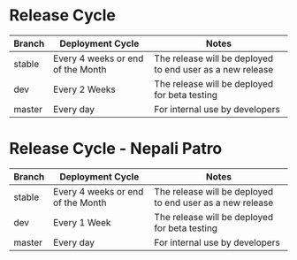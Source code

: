 Release Cycle
===================

<table>
  <thead>
    <tr>
      <th>Branch</th>
      <th>Deployment Cycle</th>
      <th>Notes</th>
    </tr>
  </thead>
  <tbody>
    <tr>
      <td>stable</td>
      <td>Every 4 weeks or end of the Month</td>
      <td>The release will be deployed to end user as a new release</td>
    </tr>
    <tr>
      <td>dev</td>
      <td>Every 2 Weeks</td>
      <td>The release will be deployed for beta testing</td>
    </tr>
    <tr>
      <td>master</td>
      <td>Every day</td>
      <td>For internal use by developers</td>
    </tr>
  </tbody>
</table>

Release Cycle - Nepali Patro
===================

<table>
  <thead>
    <tr>
      <th>Branch</th>
      <th>Deployment Cycle</th>
      <th>Notes</th>
    </tr>
  </thead>
  <tbody>
    <tr>
      <td>stable</td>
      <td>Every 4 weeks or end of the Month</td>
      <td>The release will be deployed to end user as a new release</td>
    </tr>
    <tr>
      <td>dev</td>
      <td>Every 1 Week</td>
      <td>The release will be deployed for beta testing</td>
    </tr>
    <tr>
      <td>master</td>
      <td>Every day</td>
      <td>For internal use by developers</td>
    </tr>
  </tbody>
</table>
